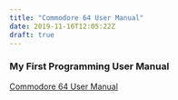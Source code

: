 ```yaml
---
title: "Commodore 64 User Manual"
date: 2019-11-16T12:05:22Z
draft: true
---
```


### My First Programming User Manual

[Commodore 64 User Manual](http://www.classiccmp.org/cini/pdf/Commodore/C64%20Programmer's%20Reference%20Guide.pdf)